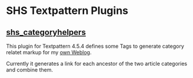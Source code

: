 # SHS Textpattern Plugins

## [shs_categoryhelpers](shs_categoryhelpers)

This plugin for Textpattern 4.5.4 defines some Tags to generate category relatet markup for my [own Weblog](human-injection.de).

Currently it generates a link for each ancestor of the two article categories and combine them.
